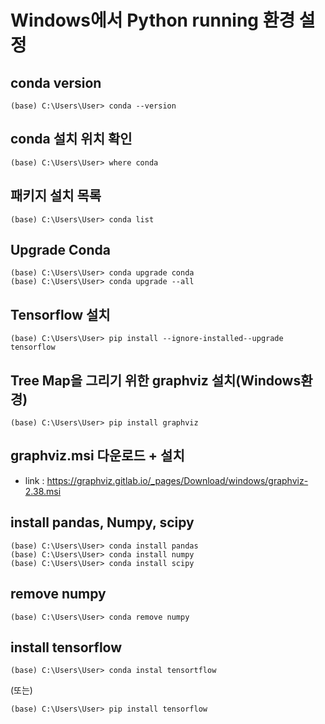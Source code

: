 # Windows에서 Python running 환경 설정

## conda version
```
(base) C:\Users\User> conda --version
```

## conda 설치 위치 확인
```
(base) C:\Users\User> where conda
```

## 패키지 설치 목록
```
(base) C:\Users\User> conda list
```

## Upgrade Conda
```
(base) C:\Users\User> conda upgrade conda
(base) C:\Users\User> conda upgrade --all
```
## Tensorflow 설치
```
(base) C:\Users\User> pip install --ignore-installed--upgrade tensorflow
```

## Tree Map을 그리기 위한 graphviz 설치(Windows환경)
```
(base) C:\Users\User> pip install graphviz
```

## graphviz.msi 다운로드 + 설치
-  link : https://graphviz.gitlab.io/_pages/Download/windows/graphviz-2.38.msi

## install pandas, Numpy, scipy
```
(base) C:\Users\User> conda install pandas
(base) C:\Users\User> conda install numpy
(base) C:\Users\User> conda install scipy
```
## remove numpy
```
(base) C:\Users\User> conda remove numpy
```
## install tensorflow
```
(base) C:\Users\User> conda instal tensortflow
```
(또는)
```
(base) C:\Users\User> pip install tensorflow
```



